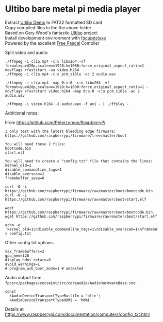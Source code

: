 # Ultibo bare metal pi media player

Extract [Ultibo Demo](https://github.com/ultibohub/Demo/releases/) to FAT32 formatted SD card \
Copy compiled files to the the above folder \
Based on Gary Wood's fantastic [Ultibo](https://ultibo.org/) project \
Install development environment with [fpcupdeluxe](https://github.com/LongDirtyAnimAlf/fpcupdeluxe) \
Powered by the excellent [Free Pascal](https://freepascal.org) Compiler

Split video and audio:

```
./ffmpeg -i clip.mp4 -c:v libx264 -vf format=yuv420p,scale=w=1920:h=1080:force_original_aspect_ratio=1 -movflags +faststart -an video.h264
./ffmpeg -i clip.mp4 -c:a pcm_s16le -ac 2 audio.wav

./ffmpeg -i clip.mp4 -map 0:v:0 -c:v libx264 -vf format=yuv420p,scale=w=1920:h=1080:force_original_aspect_ratio=1 -movflags +faststart video.h264 -map 0:a:0 -c:a pcm_s16le -ac 2 audio.wav

./ffmpeg -i video.h264 -i audio.wav -f avi - | ./ffplay -
```

Additional notes:

From https://github.com/PeterLemon/RaspberryPi
```
I only test with the latest bleeding edge firmware:
https://github.com/raspberrypi/firmware/tree/master/boot

You will need these 2 files:
bootcode.bin
start.elf

You will need to create a "config.txt" file that contains the lines:
kernel_old=1
disable_commandline_tags=1
disable_overscan=1
framebuffer_swap=0
```

```
curl -O -L https://github.com/raspberrypi/firmware/raw/master/boot/bootcode.bin
curl -O -L https://github.com/raspberrypi/firmware/raw/master/boot/start.elf

wget https://github.com/raspberrypi/firmware/raw/master/boot/bootcode.bin
wget https://github.com/raspberrypi/firmware/raw/master/boot/start.elf

echo -e 'kernel_old=1\ndisable_commandline_tags=1\ndisable_overscan=1\nframebuffer_swap=0' > config.txt
```

Other config.txt options:

```
max_framebuffers=2
gpu_mem=128
display_hdmi_rotate=0
avoid_warnings=1
# program_usb_boot_mode=1 # untested
```

Audio output from `fpcsrc/packages/cocoaint/src/coreaudio/AudioHardwareBase.inc`:
```
const
  kAudioDeviceTransportTypeBuiltIn = 'bltn';
  kAudioDeviceTransportTypeHDMI = 'hdmi';
```

Details at https://www.raspberrypi.com/documentation/computers/config_txt.html


